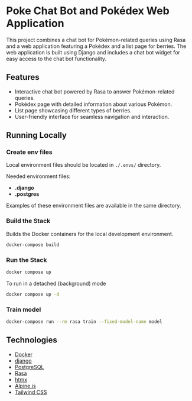 # Poke Chat Bot and Pokédex Web Application

This project combines a chat bot for Pokémon-related queries using Rasa and a
web application featuring a Pokédex and a list page for berries. The web
application is built using Django and includes a chat bot widget for easy access
to the chat bot functionality.

## Features

- Interactive chat bot powered by Rasa to answer Pokémon-related queries.
- Pokédex page with detailed information about various Pokémon.
- List page showcasing different types of berries.
- User-friendly interface for seamless navigation and interaction.

## Running Locally

### Create env files

Local environment files should be located in ``./.envs/`` directory.

Needed environment files:

- **.django**
- **.postgres**

Examples of these environment files are available in the same directory.

### Build the Stack

Builds the Docker containers for the local development environment.

```sh
docker-compose build
```

### Run the Stack

```sh
docker compose up
```

To run in a detached (background) mode

```sh
docker compose up -d
```

### Train model

```sh
docker-compose run --rm rasa train --fixed-model-name model
```

## Technologies

- [Docker](https://www.docker.com/)
- [django](https://www.djangoproject.com/)
- [PostgreSQL](https://www.postgresql.org/)
- [Rasa](https://rasa.com/)
- [htmx](https://htmx.org/)
- [Alpine.js](https://alpinejs.dev/)
- [Tailwind CSS](https://tailwindcss.com/)
